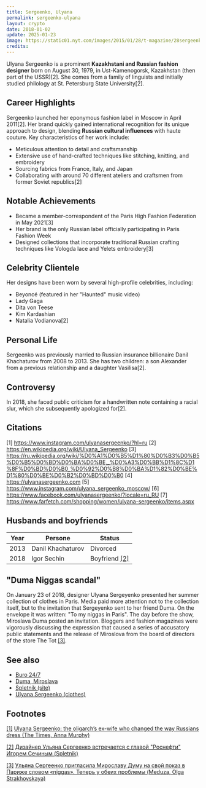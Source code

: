 ```yaml
---
title: Sergeenko, Ulyana
permalink: sergeenko-ulyana
layout: crypto
date: 2018-01-02
update: 2025-01-23
image: https://static01.nyt.com/images/2015/01/28/t-magazine/28sergeenko-mosci/28sergeenko-mosci-tmagSF-v2.jpg
credits:
---
```


Ulyana Sergeenko is a prominent **Kazakhstani and Russian fashion designer** born on August 30, 1979, in Ust-Kamenogorsk, Kazakhstan (then part of the USSR)[2]. She comes from a family of linguists and initially studied philology at St. Petersburg State University[2].

## Career Highlights

Sergeenko launched her eponymous fashion label in Moscow in April 2011[2]. Her brand quickly gained international recognition for its unique approach to design, blending **Russian cultural influences** with haute couture. Key characteristics of her work include:

- Meticulous attention to detail and craftsmanship
- Extensive use of hand-crafted techniques like stitching, knitting, and embroidery
- Sourcing fabrics from France, Italy, and Japan
- Collaborating with around 70 different ateliers and craftsmen from former Soviet republics[2]

## Notable Achievements

- Became a member-correspondent of the Paris High Fashion Federation in May 2021[3]
- Her brand is the only Russian label officially participating in Paris Fashion Week
- Designed collections that incorporate traditional Russian crafting techniques like Vologda lace and Yelets embroidery[3]

## Celebrity Clientele

Her designs have been worn by several high-profile celebrities, including:
- Beyoncé (featured in her "Haunted" music video)
- Lady Gaga
- Dita von Teese
- Kim Kardashian
- Natalia Vodianova[2]

## Personal Life

Sergeenko was previously married to Russian insurance billionaire Danil Khachaturov from 2008 to 2013. She has two children: a son Alexander from a previous relationship and a daughter Vasilisa[2].

## Controversy

In 2018, she faced public criticism for a handwritten note containing a racial slur, which she subsequently apologized for[2].

## Citations

[1] https://www.instagram.com/ulyanasergeenko/?hl=ru
[2] https://en.wikipedia.org/wiki/Ulyana_Sergeenko
[3] https://ru.wikipedia.org/wiki/%D0%A1%D0%B5%D1%80%D0%B3%D0%B5%D0%B5%D0%BD%D0%BA%D0%BE,_%D0%A3%D0%BB%D1%8C%D1%8F%D0%BD%D0%B0_%D0%92%D0%B8%D0%BA%D1%82%D0%BE%D1%80%D0%BE%D0%B2%D0%BD%D0%B0
[4] https://ulyanasergeenko.com
[5] https://www.instagram.com/ulyana_sergeenko_moscow/
[6] https://www.facebook.com/ulyanasergeenko/?locale=ru_RU
[7] https://www.farfetch.com/shopping/women/ulyana-sergeenko/items.aspx

## Husbands and boyfriends

|Year|Persone|Status
|----|-----|---|
|2013|Danil Khachaturov|Divorced|
|2018|Igor Sechin|Boyfriend <span id="a2">[\[2\]](#f2)</span>|

## "Duma Niggas scandal"

On January 23 of 2018, designer Ulyana Sergeyenko presented her summer collection of clothes in Paris. Media paid more attention not to the collection itself, but to the invitation that Sergeyenko sent to her friend Duma. On the envelope it was written: "To my niggas in Paris". The day before the show, Miroslava Duma posted an invitation. Bloggers and fashion magazines were vigorously discussing the expression that caused a series of accusatory public statements and the release of Miroslova from the board of directors of the store The Tot <span id="a3">[\[3\]](#f3)</span>.

## See also

+ [Buro 24/7](buro-24-7)
+ [Duma, Miroslava](duma-miroslava)
+ [Spletnik (site)](spletnik-site)
+ [Ulyana Sergeenko (clothes)](ulyana-sergeenko-clothes)


## Footnotes

[[1]](#a1) <span id="f1"></span> [Ulyana Sergeenko: the oligarch’s ex-wife who changed the way Russians dress (The Times, Anna Murphy)](https://www.thetimes.co.uk/article/ulyana-sergeenko-the-oligarchs-ex-wife-who-changed-the-way-russians-dress-zdndcqzml)

[[2]](#a2) <span id="f2"></span> [Дизайнер Ульяна Сергеенко встречается с главой "Роснефти" Игорем Сечиным (Spletnik)](http://www.spletnik.ru/buzz/love/80727-ulyana-sergeenko-vstrechaetsya-s-igorem-sechinym.html)

[[3]](#a3) <span id="f3"></span> [Ульяна Сергеенко пригласила Мирославу Думу на свой показ в Париже словом «niggas». Теперь у обеих проблемы (Meduza, Olga Strakhovskaya)](https://meduza.io/feature/2018/01/24/ulyana-sergeenko-priglasila-miroslavu-dumu-na-svoy-pokaz-v-parizhe-slovom-niggas-teper-u-obeih-problemy)
